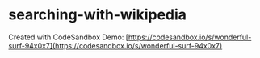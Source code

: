 # searching-with-wikipedia
Created with CodeSandbox
Demo: [https://codesandbox.io/s/wonderful-surf-94x0x7](https://codesandbox.io/s/wonderful-surf-94x0x7)

